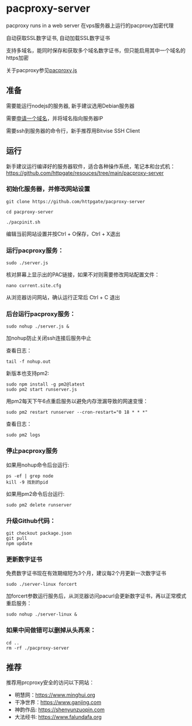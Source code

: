# pacproxy-server

pacproxy runs in a web server 在vps服务器上运行的pacproxy加密代理

自动获取SSL数字证书, 自动加载SSL数字证书

支持多域名，能同时保存和获取多个域名数字证书，但只能启用其中一个域名的https加密

关于pacproxy参见[pacproxy.js](https://github.com/httpgate/pacproxy.js)


## 准备

需要能运行nodejs的服务器, 新手建议选用Debian服务器

需要[申请一个域名](https://github.com/httpgate/pacproxy.js/blob/main/documents/About_Domain_ZH.md)，并将域名指向服务器IP

需要ssh到服务器的命令行，新手推荐用Bitvise SSH Client


## 运行

新手建议运行编译好的服务器软件，适合各种操作系统，笔记本和台式机：https://github.com/httpgate/resouces/tree/main/pacproxy-server

### 初始化服务器，并修改网站设置

```
git clone https://github.com/httpgate/pacproxy-server

cd pacproxy-server

./pacpinit.sh

```
  编辑当前网站设置并按Ctrl + O保存，Ctrl + X退出


### 运行pacproxy服务：

```
sudo ./server.js
```
核对屏幕上显示出的PAC链接，如果不对则需要修改网站配置文件：

```
nano current.site.cfg 
```
从浏览器访问网站，确认运行正常后 Ctrl + C 退出


### 后台运行pacproxy服务：

```
sudo nohup ./server.js &
```
加nohup防止关闭ssh连接后服务中止

查看日志：

```
tail -f nohup.out
```
新版本也支持pm2:

```
sudo npm install -g pm2@latest
sudo pm2 start runserver.js
```
用pm2每天下午6点重启服务以避免内存泄漏导致的网速变慢：

```
sudo pm2 restart runserver --cron-restart="0 18 * * *"
```
查看日志：

```
sudo pm2 logs
```

### 停止pacproxy服务

如果用nohup命令后台运行:

```
ps -ef | grep node
kill -9 找到的pid
```
如果用pm2命令后台运行:

```
sudo pm2 delete runserver
```


### 升级Github代码：

```
git checkout package.json
git pull
npm update
```
### 更新数字证书

免费数字证书现在有效期缩短为3个月，建议每2个月更新一次数字证书

```
sudo ./server-linux forcert
```
加forcert参数运行服务后，从浏览器访问pacurl会更新数字证书，再以正常模式重启服务：

```
sudo nohup ./server-linux &
```

### 如果中间做错可以删掉从头再来：

```
cd ..
rm -rf ./pacproxy-server
```


## 推荐

推荐用prcproxy安全的访问以下网站：
* 明慧网：https://www.minghui.org
* 干净世界：https://www.ganjing.com
* 神韵作品: https://shenyunzuopin.com
* 大法经书: https://www.falundafa.org
